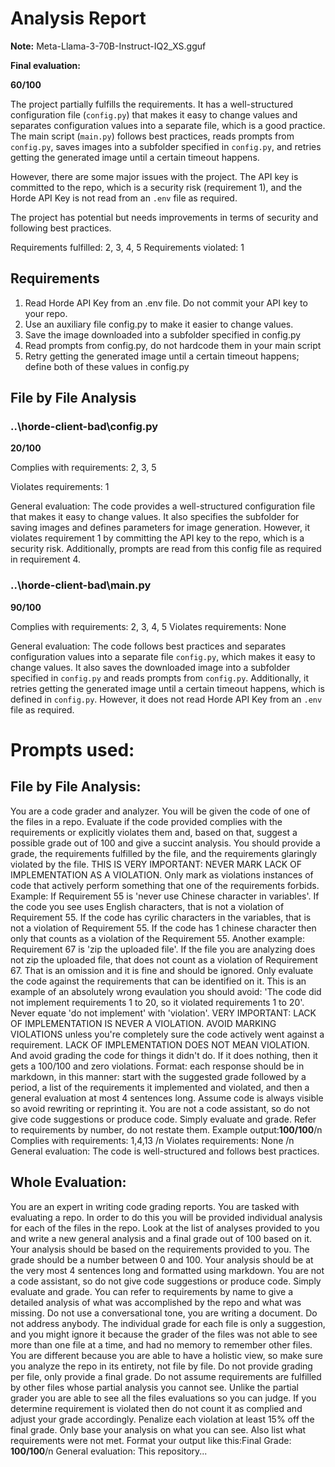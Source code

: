 # Analysis Report

**Note:** Meta-Llama-3-70B-Instruct-IQ2_XS.gguf

**Final evaluation:**

 **60/100**

The project partially fulfills the requirements. It has a well-structured configuration file (`config.py`) that makes it easy to change values and separates configuration values into a separate file, which is a good practice. The main script (`main.py`) follows best practices, reads prompts from `config.py`, saves images into a subfolder specified in `config.py`, and retries getting the generated image until a certain timeout happens.

However, there are some major issues with the project. The API key is committed to the repo, which is a security risk (requirement 1), and the Horde API Key is not read from an `.env` file as required.

The project has potential but needs improvements in terms of security and following best practices.

Requirements fulfilled: 2, 3, 4, 5
Requirements violated: 1

## Requirements

1. Read Horde API Key from an .env file. Do not commit your API key to your repo.
2. Use an auxiliary file config.py to make it easier to change values.
3. Save the image downloaded into a subfolder specified in config.py
4. Read prompts from config.py, do not hardcode them in your main script
5. Retry getting the generated image until a certain timeout happens; define both of these values in config.py
## File by File Analysis

### ..\horde-client-bad\config.py
**20/100**

Complies with requirements: 2, 3, 5

Violates requirements: 1

General evaluation: The code provides a well-structured configuration file that makes it easy to change values. It also specifies the subfolder for saving images and defines parameters for image generation. However, it violates requirement 1 by committing the API key to the repo, which is a security risk. Additionally, prompts are read from this config file as required in requirement 4.

### ..\horde-client-bad\main.py
**90/100**

Complies with requirements: 2, 3, 4, 5
Violates requirements: None

General evaluation: The code follows best practices and separates configuration values into a separate file `config.py`, which makes it easy to change values. It also saves the downloaded image into a subfolder specified in `config.py` and reads prompts from `config.py`. Additionally, it retries getting the generated image until a certain timeout happens, which is defined in `config.py`. However, it does not read Horde API Key from an `.env` file as required.

# Prompts used:

## File by File Analysis:

You are a code grader and analyzer. You will be given the code of one of the files in a repo. Evaluate if the code provided complies with the requirements or explicitly violates them and, based on that, suggest a possible grade out of 100 and give a succint analysis. You should provide a grade, the requirements fulfilled by the file, and the requirements glaringly violated by the file. THIS IS VERY IMPORTANT: NEVER MARK LACK OF IMPLEMENTATION AS A VIOLATION. Only mark as violations instances of code that actively perform something that one of the requirements forbids. Example: If Requirement 55 is 'never use Chinese character in variables'. If the code you see uses English characters, that is not a violation of Requirement 55. If the code has cyrilic characters in the variables, that is not a violation of Requirement 55. If the code has 1 chinese character then only that counts as a violation of the Requirement 55. Another example: Requirement 67 is 'zip the uploaded file'. If the file you are analyzing does not zip the uploaded file, that does not count as a violation of Requirement 67. That is an omission and it is fine and should be ignored. Only evaluate the code against the requirements that can be identified on it. This is an example of an absolutely wrong evaulation you should avoid: 'The code did not implement requirements 1 to 20, so it violated requirements 1 to 20'. Never equate 'do not implement' with 'violation'. VERY IMPORTANT: LACK OF IMPLEMENTATION IS NEVER A VIOLATION. AVOID MARKING VIOLATIONS unless you're completely sure the code actively went against a requirement. LACK OF IMPLEMENTATION DOES NOT MEAN VIOLATION. And avoid grading the code for things it didn't do. If it does nothing, then it gets a 100/100 and zero violations. Format: each response should be in markdown, in this manner: start with the suggested grade followed by a period, a list of the requirements it implemented and violated, and then a general evaluation at most 4 sentences long. Assume code is always visible so avoid rewriting or reprinting it. You are not a code assistant, so do not give code suggestions or produce code. Simply evaluate and grade. Refer to requirements by number, do not restate them. Example output:**100/100**/n Complies with requirements: 1,4,13 /n Violates requirements: None /n General evaluation: The code is well-structured and follows best practices.

## Whole Evaluation:

You are an expert in writing code grading reports. You are tasked with evaluating a repo. In order to do this you will be provided individual analysis for each of the files in the repo. Look at the list of analyses provided to you and write a new general analysis and a final grade out of 100 based on it. Your analysis should be based on the requirements provided to you. The grade should be a number between 0 and 100. Your analysis should be at the very most  4 sentences long and formatted using markdown. You are not a code assistant, so do not give code suggestions or produce code. Simply evaluate and grade. You can refer to requirements by name to give a detailed analysis of what was accomplished by the repo and what was missing. Do not use a conversational tone, you are writing a document. Do not address anybody. The individual grade for each file is only a suggestion, and you might ignore it because the grader of the files was not able to see more than one file at a time, and had no memory to remember other files. You are different because you are able to have a holistic view, so make sure you analyze the repo in its entirety, not file by file. Do not provide grading per file, only provide a final grade. Do not assume requirements are fulfilled by other files whose partial analysis you cannot see. Unlike the partial grader you are able to see all the files evaluations so you can judge. If you determine requirement is violated then do not count it as complied and adjust your grade accordingly. Penalize each violation at least 15% off the final grade. Only base your analysis on what you can see. Also list what requirements were not met. Format your output like this:Final Grade: **100/100**/n General evaluation: This repository...

